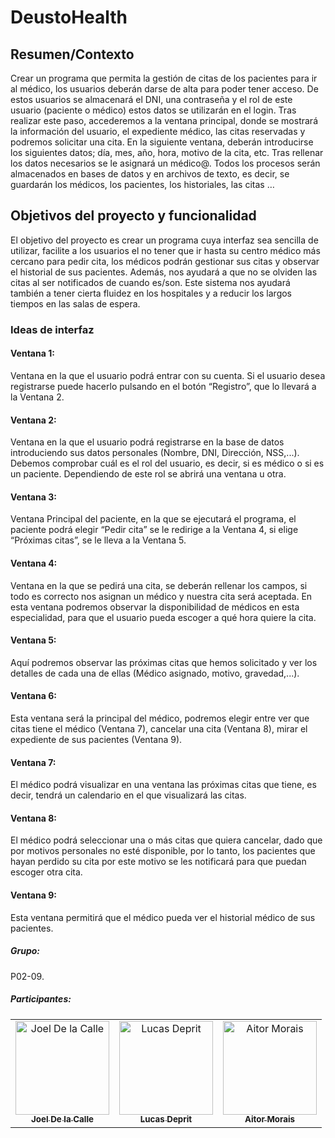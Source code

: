 # DeustoHealth
## Resumen/Contexto

Crear un programa que permita la gestión de citas de los pacientes para ir al médico, los usuarios deberán darse de alta para poder tener acceso. De estos usuarios se almacenará el DNI, una contraseña y el rol de este usuario (paciente o médico) estos datos se utilizarán en el login. Tras realizar este paso, accederemos a la ventana principal, donde se mostrará la información del usuario, el expediente médico, las citas reservadas y podremos solicitar una cita. En la siguiente ventana, deberán introducirse los siguientes datos; día, mes, año, hora, motivo de la cita, etc. Tras rellenar los datos necesarios se le asignará un médico@. Todos los procesos serán almacenados en bases de datos y en archivos de texto, es decir, se guardarán los médicos, los pacientes, los historiales, las citas … 

## Objetivos del proyecto y funcionalidad

El objetivo del proyecto es crear un programa cuya interfaz sea sencilla de utilizar, facilite a los usuarios el no tener que ir hasta su centro médico más cercano para pedir cita, los médicos podrán gestionar sus citas y observar el historial de sus pacientes. Además, nos ayudará a que no se olviden las citas al ser notificados de cuando es/son.
Este sistema nos ayudará también a tener cierta fluidez en los hospitales y a reducir los largos tiempos en las salas de espera.

### Ideas de interfaz

#### Ventana 1: 
Ventana en la que el usuario podrá entrar con su cuenta. Si el usuario desea registrarse puede hacerlo pulsando en el botón
“Registro”, que lo llevará a la Ventana 2.



####  Ventana 2: 
Ventana en la que el usuario podrá registrarse en la base de datos introduciendo sus datos personales (Nombre, DNI,
Dirección, NSS,...).
Debemos comprobar cuál es el rol del usuario, es decir, si es médico o si es un paciente. Dependiendo de este rol se abrirá una
ventana u otra.

#### Ventana 3: 
Ventana Principal  del paciente, en la que se ejecutará el programa, el paciente podrá elegir “Pedir cita” se le redirige
a la Ventana 4, si elige “Próximas citas”, se le lleva a la Ventana 5.

#### Ventana 4: 
Ventana en la que se pedirá una cita, se deberán rellenar los campos, si todo es correcto nos asignan un médico y nuestra
cita será aceptada. En esta ventana podremos observar la disponibilidad de médicos en esta especialidad, para que el usuario pueda 
escoger a qué hora quiere la cita.

#### Ventana 5:
Aquí podremos observar las próximas citas que hemos solicitado y ver los detalles de cada una de ellas (Médico asignado,
motivo, gravedad,...). 

#### Ventana 6:
Esta ventana será la principal del médico, podremos elegir entre ver que citas tiene el médico (Ventana 7), 
cancelar una cita (Ventana 8), mirar el expediente de sus pacientes (Ventana 9).

#### Ventana 7:
El médico podrá visualizar en una ventana las próximas citas que tiene, es decir, tendrá un calendario en el
que visualizará las citas.

#### Ventana 8: 
El médico podrá seleccionar una o más citas que quiera cancelar, dado que por motivos personales no esté disponible,
por lo tanto, los pacientes que hayan perdido su cita por este motivo se les notificará para que puedan escoger otra cita.

#### Ventana 9:
Esta ventana permitirá que el médico pueda ver el historial médico de sus pacientes. 


##### Grupo:
P02-09.
##### Participantes:
<table align="center">
  <tr>
<td align="center"><a href="https://github.com/joeldelacalle">
 <img src="https://avatars2.githubusercontent.com/u/43130347?s=400&v=4" 
        width="150px;" alt="Joel De la Calle"/><br /><sub><b>Joel De la Calle </b></sub></a><br/></td>
<td align="center"><a href="https://github.com/lucasdeprit">
 <img src="https://avatars1.githubusercontent.com/u/33033880?s=400&v=4" 
        width="150px;" alt="Lucas Deprit"/><br /><sub><b>Lucas Deprit</b></sub></a><br/></td>
<td align="center"><a href="https://github.com/aitormorais">
  <img src="https://avatars3.githubusercontent.com/u/43671531?s=400&v=4" 
        width="150px;" alt="Aitor Morais"/><br /><sub><b>Aitor Morais</b></sub></a><br/></td>
  </tr>
</table>
